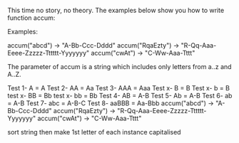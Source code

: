 This time no story, no theory. The examples below show you how to write function accum:

Examples:

accum("abcd") -> "A-Bb-Ccc-Dddd"
accum("RqaEzty") -> "R-Qq-Aaa-Eeee-Zzzzz-Tttttt-Yyyyyyy"
accum("cwAt") -> "C-Ww-Aaa-Tttt"

The parameter of accum is a string which includes only letters from a..z and A..Z.

Test 1-  A = A
Test 2-  AA = Aa
Test 3-  AAA = Aaa
Test x-  B = B
Test x-  b = B
test x-  BB = Bb
test x-  bb = Bb
Test 4-  AB = A-B
Test 5-  Ab = A-B
Test 6-  ab = A-B
Test 7-  abc = A-B-C
Test 8-  aaBBB = Aa-Bbb
accum("abcd") -> "A-Bb-Ccc-Dddd"
accum("RqaEzty") -> "R-Qq-Aaa-Eeee-Zzzzz-Tttttt-Yyyyyyy"
accum("cwAt") -> "C-Ww-Aaa-Tttt"


sort string
then make 1st letter of each instance capitalised
